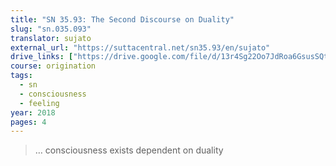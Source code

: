 ```yaml
---
title: "SN 35.93: The Second Discourse on Duality"
slug: "sn.035.093"
translator: sujato
external_url: "https://suttacentral.net/sn35.93/en/sujato"
drive_links: ["https://drive.google.com/file/d/13r4Sg22Oo7JdRoa6GsusSQtiSlmdMJez/view?usp=drivesdk"]
course: origination
tags:
  - sn
  - consciousness
  - feeling
year: 2018
pages: 4
---
```


> … consciousness exists dependent on duality
